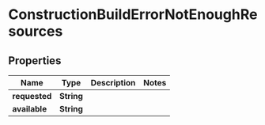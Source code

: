 

# ConstructionBuildErrorNotEnoughResources


## Properties

Name | Type | Description | Notes
------------ | ------------- | ------------- | -------------
**requested** | **String** |  | 
**available** | **String** |  | 




